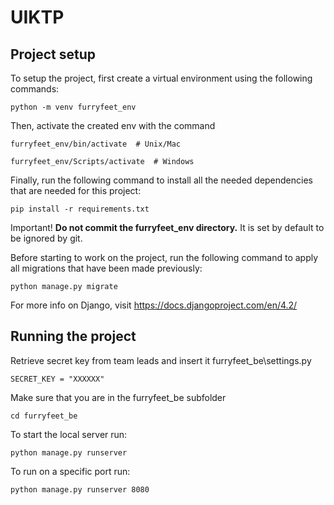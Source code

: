 # UIKTP

## Project setup
To setup the project, first create a virtual environment using the following commands:
    
    python -m venv furryfeet_env

Then, activate the created env with the command

    furryfeet_env/bin/activate  # Unix/Mac

    furryfeet_env/Scripts/activate  # Windows

Finally, run the following command to install all the needed dependencies that are needed for this project:

    pip install -r requirements.txt

Important! **Do not commit the furryfeet_env directory.** It is set by default to be ignored by git.

Before starting to work on the project, run the following command to apply all migrations that have been made previously:

    python manage.py migrate

For more info on Django, visit https://docs.djangoproject.com/en/4.2/ 

## Running the project

Retrieve secret key from team leads and insert it furryfeet_be\settings.py 

    SECRET_KEY = "XXXXXX"

Make sure that you are in the furryfeet_be subfolder 
    
    cd furryfeet_be

To start the local server run:
    
    python manage.py runserver

To run on a specific port run:

    python manage.py runserver 8080